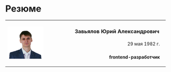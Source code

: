 
# Резюме

<table width="100%">
  <col width="25%">
  <col width="75%">
  <tr>
    <td rowspan="3" width="25%">
      <img src="assets/me320-whitebg.png" alt="Photo" width="150">
    </td>
    <td align="right">
      <h3>Завьялов Юрий Александрович&nbsp;&nbsp;&nbsp;</h3>
    </td>
  </tr>
  <tr>
    <td align="right">
      29 мая 1982 г.&nbsp;&nbsp;&nbsp;
    </td>
  </tr>
  <tr>
    <td align="right">
      <h4>frontend-разработчик&nbsp;&nbsp;&nbsp;</h4>
    </td>
  </tr>
</table>

